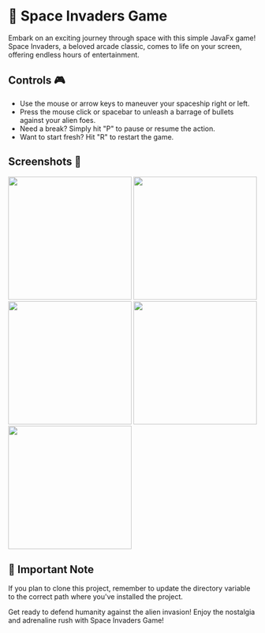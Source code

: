 # 👾 Space Invaders Game

Embark on an exciting journey through space with this simple JavaFx game! Space Invaders, a beloved arcade classic, comes to life on your screen, offering endless hours of entertainment.

## Controls 🎮
- Use the mouse or arrow keys to maneuver your spaceship right or left.
- Press the mouse click or spacebar to unleash a barrage of bullets against your alien foes.
- Need a break? Simply hit "P" to pause or resume the action.
- Want to start fresh? Hit "R" to restart the game.

## Screenshots 📸

[]()
<img src="https://github.com/yashas-hm/Space_Invaders_JavaFX/blob/master/ScreenShots/5.jpg" width="250">
<img src="https://github.com/yashas-hm/Space_Invaders_JavaFX/blob/master/ScreenShots/1.jpg" width="250">
<img src="https://github.com/yashas-hm/Space_Invaders_JavaFX/blob/master/ScreenShots/2.jpg" width="250">
<img src="https://github.com/yashas-hm/Space_Invaders_JavaFX/blob/master/ScreenShots/3.jpg" width="250">
<img src="https://github.com/yashas-hm/Space_Invaders_JavaFX/blob/master/ScreenShots/4.jpg" width="250">

## 🛑 Important Note
If you plan to clone this project, remember to update the directory variable to the correct path where you've installed the project.

Get ready to defend humanity against the alien invasion! Enjoy the nostalgia and adrenaline rush with Space Invaders Game!
